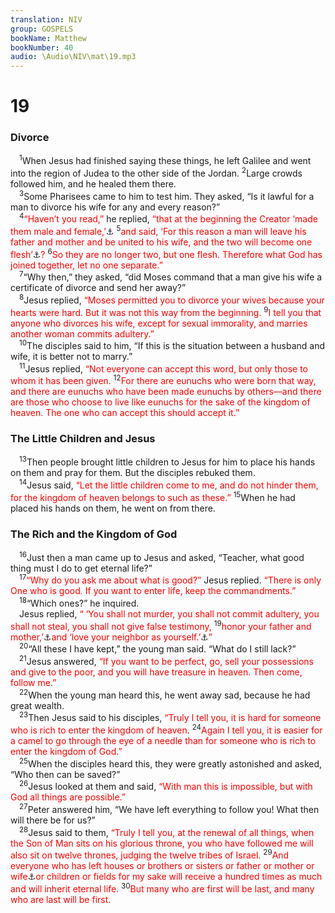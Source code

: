 ```yaml
---
translation: NIV
group: GOSPELS
bookName: Matthew 
bookNumber: 40
audio: \Audio\NIV\mat\19.mp3
---
```


<div class="title"><h1>19</h1><h3>Divorce </h3></div>
<span class="verse mat_19_1"> <sup>1</sup>When Jesus had finished saying these things, he left Galilee and went into the region of Judea to the other side of the Jordan. </span>
<span class="verse mat_19_2"><sup>2</sup>Large crowds followed him, and he healed them there. <br/></span>
<span class="verse mat_19_3"> <sup>3</sup>Some Pharisees came to him to test him. They asked, “Is it lawful for a man to divorce his wife for any and every reason?” <br/></span>
<span class="verse mat_19_4"> <sup>4</sup><font color="red">“Haven’t you read,”</font> he replied, <font color="red">“that at the beginning the Creator ‘made them male and female,’</font><a data-toggle="tooltip" data-placement="bottom" title="Gen. 1:27">⚓</a></span>
<span class="verse mat_19_5"><sup>5</sup><font color="red">and said, ‘For this reason a man will leave his father and mother and be united to his wife, and the two will become one flesh’</font><a data-toggle="tooltip" data-placement="bottom" title="Gen. 2:24">⚓</a><font color="red">?</font></span>
<span class="verse mat_19_6"><sup>6</sup><font color="red">So they are no longer two, but one flesh. Therefore what God has joined together, let no one separate.”</font><br/></span>
<span class="verse mat_19_7"> <sup>7</sup>“Why then,” they asked, “did Moses command that a man give his wife a certificate of divorce and send her away?” <br/></span>
<span class="verse mat_19_8"> <sup>8</sup>Jesus replied, <font color="red">“Moses permitted you to divorce your wives because your hearts were hard. But it was not this way from the beginning.</font></span>
<span class="verse mat_19_9"><sup>9</sup><font color="red">I tell you that anyone who divorces his wife, except for sexual immorality, and marries another woman commits adultery.”</font><br/></span>
<span class="verse mat_19_10"> <sup>10</sup>The disciples said to him, “If this is the situation between a husband and wife, it is better not to marry.” <br/></span>
<span class="verse mat_19_11"> <sup>11</sup>Jesus replied, <font color="red">“Not everyone can accept this word, but only those to whom it has been given.</font></span>
<span class="verse mat_19_12"><sup>12</sup><font color="red">For there are eunuchs who were born that way, and there are eunuchs who have been made eunuchs by others—and there are those who choose to live like eunuchs for the sake of the kingdom of heaven. The one who can accept this should accept it.”</font><br/></span>
<div class="title"><h3>The Little Children and Jesus </h3></div>
<span class="verse mat_19_13"> <sup>13</sup>Then people brought little children to Jesus for him to place his hands on them and pray for them. But the disciples rebuked them. <br/></span>
<span class="verse mat_19_14"> <sup>14</sup>Jesus said, <font color="red">“Let the little children come to me, and do not hinder them, for the kingdom of heaven belongs to such as these.”</font></span>
<span class="verse mat_19_15"><sup>15</sup>When he had placed his hands on them, he went on from there. <br/></span>
<div class="title"><h3>The Rich and the Kingdom of God </h3></div>
<span class="verse mat_19_16"> <sup>16</sup>Just then a man came up to Jesus and asked, “Teacher, what good thing must I do to get eternal life?” <br/></span>
<span class="verse mat_19_17"> <sup>17</sup><font color="red">“Why do you ask me about what is good?”</font> Jesus replied. <font color="red">“There is only One who is good. If you want to enter life, keep the commandments.”</font><br/></span>
<span class="verse mat_19_18"> <sup>18</sup>“Which ones?” he inquired. <br/> Jesus replied, <font color="red">“ ‘You shall not murder, you shall not commit adultery, you shall not steal, you shall not give false testimony,</font></span>
<span class="verse mat_19_19"><sup>19</sup><font color="red">honor your father and mother,’</font><a data-toggle="tooltip" data-placement="bottom" title="Exodus 20:12-16; Deut. 5:16-20">⚓</a><font color="red">and ‘love your neighbor as yourself.’</font><a data-toggle="tooltip" data-placement="bottom" title="Lev. 19:18">⚓</a><font color="red">”</font><br/></span>
<span class="verse mat_19_20"> <sup>20</sup>“All these I have kept,” the young man said. “What do I still lack?” <br/></span>
<span class="verse mat_19_21"> <sup>21</sup>Jesus answered, <font color="red">“If you want to be perfect, go, sell your possessions and give to the poor, and you will have treasure in heaven. Then come, follow me.”</font><br/></span>
<span class="verse mat_19_22"> <sup>22</sup>When the young man heard this, he went away sad, because he had great wealth. <br/></span>
<span class="verse mat_19_23"> <sup>23</sup>Then Jesus said to his disciples, <font color="red">“Truly I tell you, it is hard for someone who is rich to enter the kingdom of heaven.</font></span>
<span class="verse mat_19_24"><sup>24</sup><font color="red">Again I tell you, it is easier for a camel to go through the eye of a needle than for someone who is rich to enter the kingdom of God.”</font><br/></span>
<span class="verse mat_19_25"> <sup>25</sup>When the disciples heard this, they were greatly astonished and asked, “Who then can be saved?” <br/></span>
<span class="verse mat_19_26"> <sup>26</sup>Jesus looked at them and said, <font color="red">“With man this is impossible, but with God all things are possible.”</font><br/></span>
<span class="verse mat_19_27"> <sup>27</sup>Peter answered him, “We have left everything to follow you! What then will there be for us?” <br/></span>
<span class="verse mat_19_28"> <sup>28</sup>Jesus said to them, <font color="red">“Truly I tell you, at the renewal of all things, when the Son of Man sits on his glorious throne, you who have followed me will also sit on twelve thrones, judging the twelve tribes of Israel.</font></span>
<span class="verse mat_19_29"><sup>29</sup><font color="red">And everyone who has left houses or brothers or sisters or father or mother or wife</font><a data-toggle="tooltip" data-placement="bottom" title="Some manuscripts do not have or wife .">⚓</a><font color="red">or children or fields for my sake will receive a hundred times as much and will inherit eternal life.</font></span>
<span class="verse mat_19_30"><sup>30</sup><font color="red">But many who are first will be last, and many who are last will be first.</font><br/></span>

